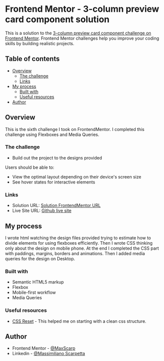 # Frontend Mentor - 3-column preview card component solution

This is a solution to the [3-column preview card component challenge on Frontend Mentor](https://www.frontendmentor.io/challenges/3column-preview-card-component-pH92eAR2-). Frontend Mentor challenges help you improve your coding skills by building realistic projects. 

## Table of contents

- [Overview](#overview)
  - [The challenge](#the-challenge)
  - [Links](#links)
- [My process](#my-process)
  - [Built with](#built-with)
  - [Useful resources](#useful-resources)
- [Author](#author)

## Overview

This is the sixth challenge I took on FrontendMentor.
I completed this challenge using Flexboxes and Media Queries.

### The challenge

- Build out the project to the designs provided

Users should be able to:
- View the optimal layout depending on their device's screen size
- See hover states for interactive elements

### Links

- Solution URL: [Solution FrontendMentor URL](https://www.frontendmentor.io/solutions/responsive-3cols-preview-card-made-with-media-queries-and-flexboxes-BkvIl-NBc)
- Live Site URL: [Github live site](https://maxscarp.github.io/3ColumnsPreviewCard/)

## My process
I wrote html watching the design files provided trying to estimate how to divide elements for using flexboxes efficiently.
Then I wrote CSS thinking only about the design on mobile phone.
At the end I completed the CSS part with paddings, margins, borders and animations.
Then I added media queries for the design on Desktop.

### Built with

- Semantic HTML5 markup
- Flexbox
- Mobile-first workflow
- Media Queries

### Useful resources

- [CSS Reset](https://meyerweb.com/eric/tools/css/reset/) - This helped me on starting with a clean css structure.

## Author

- Frontend Mentor - [@MaxScarp](https://www.frontendmentor.io/profile/MaxScarp)
- Linkedin - [@Massimiliano Scarpetta](https://www.linkedin.com/in/massimiliano-scarpetta-5b5780213/)